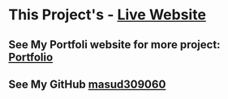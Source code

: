 <h1> This Project's - 
  <a href="https://zynax-project-test.netlify.app/">Live Website</a>
</h1>

<h2>See My Portfoli website for more project: 
  <a href="https://portfolio-of-md-masud-rana.netlify.app/">Portfolio</a>
</h2>
<h2>See My GitHub 
  <a href="https://github.com/masud309060">masud309060</a>
</h2>
